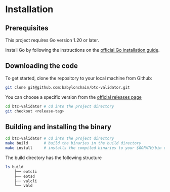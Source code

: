 # Installation

## Prerequisites

This project requires Go version 1.20 or later.

Install Go by following the instructions on the [official Go installation guide](https://golang.org/doc/install).

## Downloading the code

To get started, clone the repository to your local machine from Github:

```bash
git clone git@github.com:babylonchain/btc-validator.git
```

You can choose a specific version from the [official releases page](https://github.com/babylonchain/btc-validator/releases)

```bash
cd btc-validator # cd into the project directory
git checkout <release-tag>
```

## Building and installing the binary

```bash
cd btc-validator # cd into the project directory
make build       # build the binaries in the build directory
make install     # installs the compiled binaries to your $GOPATH/bin directory allowing access from anywhere on your system
```

The build directory has the following structure
```bash
ls build
    ├── eotcli
    ├── eotsd
    ├── valcli
    └── vald
```
